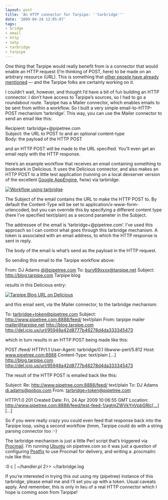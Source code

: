 ```yaml
---
layout: post
title: 'An HTTP connector for Tarpipe: ''tarbridge'''
date: '2009-04-24 12:05:07'
tags:
- bridge
- email
- http
- smtp
- tarbridge
- tarpipe
---
```



One thing that Tarpipe would really benefit from is a connector that would enable an HTTP request (I’m thinking of POST, here) to be made on an arbitrary resource (URL). This is something that [other people have already mentioned](http://getsatisfaction.com/tarpipe/topics/a_rest_connector) — and the Tarpipe folks are certainly working on it.

I couldn’t wait, however, and thought I’d have a bit of fun building an HTTP connector. I don’t have access to Tarpipe’s sources, so I had to go a roundabout route. Tarpipe has a Mailer connector, which enables emails to be sent from within a workflow. So I built a very simple email-to-HTTP-POST mechanism ‘tarbridge’. This way, you can use the Mailer connector to send an email like this:

Recipient: tarbridge+<token>@pipetree.com  
 Subject: the URL to POST to and an optional content-type  
 Body: the payload of the HTTP POST

and an HTTP POST will be made to the URL specified. You’ll even get an email reply with the HTTP response.

Here’s an example workflow that receives an email containing something to bookmark in Delicious. It uses the Delicious connector, and also makes an HTTP POST to a little test application (running on a local devserver version of the excellent [Google AppEngine](http://code.google.com/appengine/), fwiw) via tarbridge.

[![Workflow using tarbridge](http://www.pipetree.com/qmacro/blog/wp-content/uploads/2009/04/tarpipebridgetest1-300x134.jpg "Workflow using tarbridge")](http://www.flickr.com/photos/qmacro/3470773120/)

The Subject of the email contains the URL to make the HTTP POST to. By default the Content-Type will be set to application/x-www-form-urlencoded, but you can override this by specifying a different content type (here I’ve specified text/plain) as a second parameter in the Subject.

The addressee of the email is ‘tarbridge+<some token>@pipetree.com’. I’ve used this approach so I can control what goes through this tarbridge mechanism. A token is associated with an email address, to which the HTTP response is sent in reply.

The body of the email is what’s send as the payload in the HTTP request.

So sending this email to the Tarpipe workflow above:

From: DJ Adams <dj@pipetree.com> To: bury69xxxx@tarpipe.net Subject: http://blog.tarpipe.com Tarpipe blog

results in this Delicious entry:

[![Tarpipe Blog URL on Delicious](http://www.pipetree.com/qmacro/blog/wp-content/uploads/2009/04/tarpipeblogurlondelicious-300x196.png "Tarpipe Blog URL on Delicious")](http://delicious.com/url/95948a42d8777b46278d4da333345473)

and this email sent, via the Mailer connector, to the tarbridge mechanism:

To: tarbridge+token@pipetree.com Subject: http://www.pipetree.com:8888/feed/ text/plain From: tarpipe mailer <mailer@tarpipe.net> http://blog.tarpipe.com http://del.icio.us/url/95948a42d8777b46278d4da333345473

which in turn results in an HTTP POST being made like this:

POST /feed/ HTTP/1.1 User-Agent: tarbridge/0.1 libwww-perl/5.812 Host: www.pipetree.com:8888 Content-Type: text/plain [...] http://blog.tarpipe.com http://del.icio.us/url/95948a42d8777b46278d4da333345473

The result of the HTTP POST is emailed back like this:

Subject: Re: http://www.pipetree.com:8888/feed/ text/plain To: DJ Adams <dj.adams@pobox.com> From: tarbridge+token@pipetree.com

HTTP/1.0 201 Created Date: Fri, 24 Apr 2009 10:06:55 GMT Location: http://www.pipetree.com:8888/feed/test-feed-1/agtmZWVkYnVpbGRlc[...] [...]

So if you were really crazy you could even feed that response back into the Tarpipe loop, using a second workflow (hmm, Tarpipe could do with a string parsing connector too :-)

The tarbridge mechanism is just a little Perl script that’s triggered via [Procmail](http://www.procmail.org). I’m running [Ubuntu](http://www.ubuntu.com) on pipetree.com so it was just a question of configuring [Postfix](http://www.postfix.org) to use Procmail for delivery, and writing a .procmailrc rule like this:

:0 c | ~/handler.pl 2>> ~/tarbridge.log

If you’re interested in trying this out using my (pipetree) instance of this tarbridge, please email me and I’ll set you up with a token. Usual caveats apply. And remember, this is only in lieu of a real HTTP connector which I hope is coming soon from Tarpipe!


